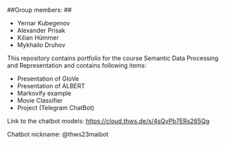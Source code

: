 ##Group members: ##
- Yernar Kubegenov
- Alexander Prisak
- Kilian Hümmer
- Mykhailo Druhov

This repository contains portfolio for the course Semantic Data Processing and Representation
and contains following items:
 - Presentation of GloVe
 - Presentation of ALBERT
 - Markovify example
 - Movie Classifier
 - Project (Telegram ChatBot)

Link to the chatbot models: https://cloud.thws.de/s/4sQyPb7ERs265Qg

Chatbot nickname: @thws23maibot
